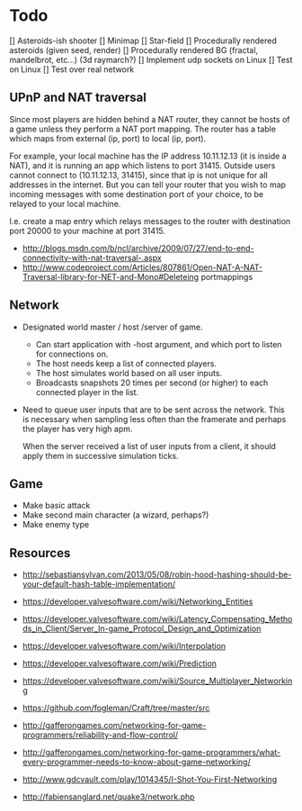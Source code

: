 Todo
====

[] Asteroids-ish shooter
[] Minimap
[] Star-field
[] Procedurally rendered asteroids (given seed, render)
[] Procedurally rendered BG (fractal, mandelbrot, etc...)
   (3d raymarch?)
[] Implement udp sockets on Linux
[] Test on Linux
[] Test over real network

UPnP and NAT traversal
----------------------
Since most players are hidden behind a NAT router, they cannot be
hosts of a game unless they perform a NAT port mapping. The router
has a table which maps from external (ip, port) to local (ip, port).

For example, your local machine has the IP address 10.11.12.13
(it is inside a NAT), and it is running an app which listens to port
31415. Outside users cannot connect to (10.11.12.13, 31415), since
that ip is not unique for all addresses in the internet. But you can
tell your router that you wish to map incoming messages with some
destination port of your choice, to be relayed to your local machine.

I.e. create a map entry which relays messages to the router with destination
port 20000 to your machine at port 31415.

* http://blogs.msdn.com/b/ncl/archive/2009/07/27/end-to-end-connectivity-with-nat-traversal-.aspx
* http://www.codeproject.com/Articles/807861/Open-NAT-A-NAT-Traversal-library-for-NET-and-Mono#Deleteing portmappings

Network
-------
* Designated world master / host /server of game.
    - Can start application with -host argument, and
      which port to listen for connections on.
    - The host needs keep a list of connected players.
    - The host simulates world based on all user inputs.
    - Broadcasts snapshots 20 times per second (or higher)
      to each connected player in the list.

* Need to queue user inputs that are to be sent across the
  network. This is necessary when sampling less often than
  the framerate and perhaps the player has very high apm.

  When the server received a list of user inputs from a
  client, it should apply them in successive simulation
  ticks.

Game
----
* Make basic attack
* Make second main character (a wizard, perhaps?)
* Make enemy type

Resources
---------

* http://sebastiansylvan.com/2013/05/08/robin-hood-hashing-should-be-your-default-hash-table-implementation/
* https://developer.valvesoftware.com/wiki/Networking_Entities
* https://developer.valvesoftware.com/wiki/Latency_Compensating_Methods_in_Client/Server_In-game_Protocol_Design_and_Optimization
* https://developer.valvesoftware.com/wiki/Interpolation
* https://developer.valvesoftware.com/wiki/Prediction
* https://developer.valvesoftware.com/wiki/Source_Multiplayer_Networking
* https://github.com/fogleman/Craft/tree/master/src
* http://gafferongames.com/networking-for-game-programmers/reliability-and-flow-control/
* http://gafferongames.com/networking-for-game-programmers/what-every-programmer-needs-to-know-about-game-networking/

* http://www.gdcvault.com/play/1014345/I-Shot-You-First-Networking
* http://fabiensanglard.net/quake3/network.php
